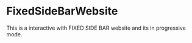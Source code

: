 # FixedSideBarWebsite
This is a interactive with FIXED SIDE BAR website and its in progressive mode.
